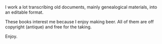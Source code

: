 I work a lot transcribing old documents, mainly genealogical materials, into an editable format.

These books interest me because I enjoy making beer.  All of them are off copyright (antique) and free for the taking.

Enjoy.
